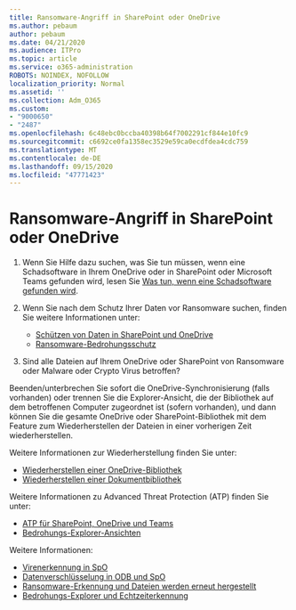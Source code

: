 ```yaml
---
title: Ransomware-Angriff in SharePoint oder OneDrive
ms.author: pebaum
author: pebaum
ms.date: 04/21/2020
ms.audience: ITPro
ms.topic: article
ms.service: o365-administration
ROBOTS: NOINDEX, NOFOLLOW
localization_priority: Normal
ms.assetid: ''
ms.collection: Adm_O365
ms.custom:
- "9000650"
- "2487"
ms.openlocfilehash: 6c48ebc0bccba40398b64f7002291cf844e10fc9
ms.sourcegitcommit: c6692ce0fa1358ec3529e59ca0ecdfdea4cdc759
ms.translationtype: MT
ms.contentlocale: de-DE
ms.lasthandoff: 09/15/2020
ms.locfileid: "47771423"
---
```

# <a name="ransomware-attack-in-sharepoint-or-onedrive"></a>Ransomware-Angriff in SharePoint oder OneDrive

1.  Wenn Sie Hilfe dazu suchen, was Sie tun müssen, wenn eine Schadsoftware in Ihrem OneDrive oder in SharePoint oder Microsoft Teams gefunden wird, lesen Sie [Was tun, wenn eine Schadsoftware gefunden wird](https://support.office.com/en-ie/article/what-to-do-when-a-malicious-file-is-found-in-sharepoint-online-onedrive-or-microsoft-teams-01e902ad-a903-4e0f-b093-1e1ac0c37ad2).
2. Wenn Sie nach dem Schutz Ihrer Daten vor Ransomware suchen, finden Sie weitere Informationen unter:
    - [Schützen von Daten in SharePoint und OneDrive](https://docs.microsoft.com/sharepoint/safeguarding-your-data) 
    - [Ransomware-Bedrohungsschutz](https://docs.microsoft.com/windows/security/threat-protection/intelligence/ransomware-malware)    

3.  Sind alle Dateien auf Ihrem OneDrive oder SharePoint von Ransomware oder Malware oder Crypto Virus betroffen? 

Beenden/unterbrechen Sie sofort die OneDrive-Synchronisierung (falls vorhanden) oder trennen Sie die Explorer-Ansicht, die der Bibliothek auf dem betroffenen Computer zugeordnet ist (sofern vorhanden), und dann können Sie die gesamte OneDrive oder SharePoint-Bibliothek mit dem Feature zum Wiederherstellen der Dateien in einer vorherigen Zeit wiederherstellen. 

Weitere Informationen zur Wiederherstellung finden Sie unter:

- [Wiederherstellen einer OneDrive-Bibliothek](https://support.office.com/article/restore-your-onedrive-fa231298-759d-41cf-bcd0-25ac53eb8a150)
- [Wiederherstellen einer Dokumentbibliothek](https://support.office.com/article/restore-a-document-library-317791c3-8bd0-4dfd-8254-3ca90883d39a)

Weitere Informationen zu Advanced Threat Protection (ATP) finden Sie unter:
- [ATP für SharePoint, OneDrive und Teams](https://docs.microsoft.com/microsoft-365/security/office-365-security/atp-for-spo-odb-and-teams)
- [Bedrohungs-Explorer-Ansichten](https://docs.microsoft.com/microsoft-365/security/office-365-security/threat-explorer-views)

Weitere Informationen:

- [Virenerkennung in SpO](https://docs.microsoft.com/microsoft-365/security/office-365-security/virus-detection-in-spo)</br>
- [Datenverschlüsselung in ODB und SpO](https://docs.microsoft.com/microsoft-365/compliance/data-encryption-in-odb-and-spo)</br>
- [Ransomware-Erkennung und Dateien werden erneut hergestellt](https://support.office.com/article/Ransomware-detection-and-recovering-your-files-0d90ec50-6bfd-40f4-acc7-b8c12c73637f)</br>
- [Bedrohungs-Explorer und Echtzeiterkennung](https://docs.microsoft.com/microsoft-365/security/office-365-security/threat-explorer-views)